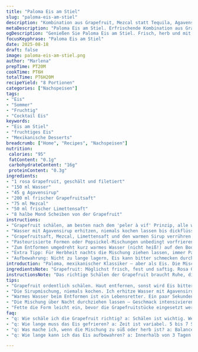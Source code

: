 ```yaml
---
title: "Paloma Eis am Stiel"
slug: "paloma-eis-am-stiel"
description: "Kombination aus Grapefruit, Mezcal statt Tequila, Agavensirup anstelle von Zucker. Frisch, herb, mit leichter Rauchnote. Zitrusfrüchte sauber filetiert, halbmondförmige Scheiben direkt ins Eisform. Flüssigkeit fein abgestimmt mit Limettensaft, Grapefruitsaft und Mezcal. Eis für etwa 5-7 Stunden gefroren, nicht nur Zeit, sondern wie es sich anfühlt entscheidet. Perfekt für Sommertage, erfrischend und leicht herb. Wichtig: Grapefruit sollte frisch und saftig sein, sonst wird es bitter. Ersatzweise kann auch Orangenpunsch probiert werden, weniger herb. Für weniger alkoholische Variante Menge halbeiert oder mit Sprudelwasser ergänzt."
metaDescription: "Paloma Eis am Stiel. Erfrischende Kombination aus Grapefruit, Mezcal und Agavensirup. Perfekt für heiße Sommertage."
ogDescription: "Genießen Sie Paloma Eis am Stiel. Frisch, herb und mit rauchigem Mezcal. Ideal für heiße Tage."
focusKeyphrase: "Paloma Eis am Stiel"
date: 2025-08-18
draft: false
image: paloma-eis-am-stiel.png
author: "Marlena"
prepTime: PT20M
cookTime: PT6H
totalTime: PT6H20M
recipeYield: "8 Portionen"
categories: ["Nachspeisen"]
tags:
- "Eis"
- "Sommer"
- "Fruchtig"
- "Cocktail Eis"
keywords:
- "Eis am Stiel"
- "fruchtiges Eis"
- "Mexikanische Desserts"
breadcrumb: ["Home", "Recipes", "Nachspeisen"]
nutrition: 
 calories: "95"
 fatContent: "0.1g"
 carbohydrateContent: "16g"
 proteinContent: "0.3g"
ingredients:
- "1 rosa Grapefruit, geschält und filetiert"
- "150 ml Wasser"
- "45 g Agavensirup"
- "200 ml frischer Grapefruitsaft"
- "75 ml Mezcal"
- "50 ml frischer Limettensaft"
- "8 halbe Mond Scheiben von der Grapefruit"
instructions:
- "Grapefruit schälen, am besten nach dem 'peler à vif' Prinzip, alle weiße Haut entfernen, sonst Bitterkeit. Acht Scheiben von ca. 1 cm dick schneiden. Ich hab gelernt: dicke Scheiben geben mehr Frucht, dünne besser gefroren. Form so belegen, dass Scheiben gut sitzen, nicht verrutschen im Eis."
- "Wasser mit Agavensirup erhitzen, niemals kochen lassen bis dickflüssig. Nur kurz erhitzen, Sirup soll sich auflösen, nicht karamellisieren. Kleine Bläschen zwischendrin zeigen richtige Temperatur an."
- "Grapefruitsaft, Mezcal, Limettensaft und den warmen Sirup verrühren. Bei mir immer schmecken – bei zu süß noch Limette, zu herb mehr Sirup. Mischung nicht zu kalt in die Form geben, sonst Grapefruitscheiben bewegen."
- "Pasteurisierte Formen oder Popsickel-Mischungen unbedingt vorfrieren, sonst zwecks Volumenfüllung. Denn sofort ins Eis, Stäbchen mittig einschieben. Nach etwa 5 bis 7 Stunden wie fest? Wenn leicht schwankt, etwas länger."
- "Zum Entformen umgedreht kurz warmes Wasser (nicht heiß!) auf den Boden der Form laufen lassen, dann lösen sich die Stäbchen ohne Brechen. Üblichstes Problem, spröde Stücke brechen oft ab."
- "Extra Tipp: Für Herbheit nachts die Mischung ziehen lassen, immer Passt gut zu Mezcal statt Tequila. Ersetzt Rauch gut. Wer keine Grapefruit mag, Orange mit etwas Grapefruitsaft zusammen mischen für Balance."
- "Aufbewahrung: Nicht zu lange lagern, Eis kann bitter schmecken durch Zitrussäuren. Innerhalb 3 Tage essen. Nachproduktion am besten sofort ansetzen, damit Frische erhalten bleibt."
introduction: "Paloma, mexikanischer Klassiker – aber als Eis. Die Mischung aus Grapefruit, Mezcal und Limette bringt megaspannende Aromen, weniger Zucker, mehr Charakter. Tip: kein fertiger Saft verwenden, der schmeckt oft flach oder künstlich. Frische Zitrusöle in der Schale, wenn man die Stücke vorbereitet, alles wichtig. Agavensirup sorgt für sanfte Süße, Zucker zu hart. Mezcal bringt Rauch, wer keine Lust auf Alkohol hat, Sprudel oder Kräutertee passt auch. Wichtig: Die Schichten greifen beim Einfrieren gut ineinander, sonst wird das Eis zu hart oder zu wässrig. Geduld beim Gefrieren, ständiges Kontrollieren lohnt sich – wenn's zu früh raus, schmeckt es mehlig, zu lang gefroren leidet die Frische. Perfekt für heiße Tage, als kleine Pause mit Pepp. Ideal sind auch schöne, halbmondförmige Stücke der Grapefruit, die machen visuell was her. Gefrorene Kräuterblättchen (Minze) geben eine überraschende Frische als Variation."
ingredientsNote: "Grapefruit: Möglichst frisch, fest und saftig. Rosa Grapefruit gibt milde Bitterkeit, weiße Grapefruit sehr herb – je nach Geschmack wählen. Wer die Haut nicht gut entfernen kann, bittert das Eis stark. Agavensirup sorgt für leichte Süße und besseren Konsistenz, Honig funktioniert auch, verändert aber den Geschmack. Für alkoholfrei kann der Mezcal durch Sprudelwasser oder alkoholfreien Wein ersetzt werden, dann aber mehr Limette für Frische dazugeben. Limette frisch auspressen, keine Fertigware verwenden, lohnt sich bei Aroma. Wasser mit Zuckerersatz erhitzen erlaubt das Auflösen der Süße und sorgt für homogene Mischung. Stückige oder zu süße Ersatzstoffe machen die Textur unruhig."
instructionsNote: "Das richtige Schälen der Grapefruit braucht Ruhe, die weiße Haut muss komplett weg, sonst wird es bitter. Den Sirup niemals zu heiß machen, sonst karamellisiert er und hebt den Charakter nicht eher trübt ihn. Beim Anrühren alles kalt mischen würde die Früchte aufsteigen lassen, deshalb mit warmem Sirup arbeiten. Die Mischung auf 1-2 mm Abstand zu den Grapefruitscheiben füllen, genug, damit sie stabil liegen, nicht wackeln. Stäbchen wirklich mittig und gerade rein, sonst brechen sie beim Frösteln. Nach ca. 5 Stunden testen, durch leichtes Drücken: nicht zu weich, sonst noch etwas warten. Eis schmeckt intensiver, wenn es über Nacht durchzieht, aber nicht zu lange lagern, Zitrus kann bitter werden. Beim Entformen warmes Wasser nur kurz anwenden, sonst schmilzt die äußere Schicht, keine zu grobe Gewalt. Wenn Messer helfen soll, immer an der Seite laufen lassen, nicht stumpf vorbrechen. Kleiner Trick: Eisform leicht einfetten vor dem Einsetzen der Frucht, dann löst es sich besser."
tips:
- "Grapefruit ordentlich schälen. Haut entfernen, sonst wird Eis bitter. Am besten nach 'peler à vif' Prinzip. Die Frucht nicht quetschen, sonst Stücken fallen auseinander. Dicke Scheiben machen mehr Eindruck als dünne – die gefrieren auch besser. Ich habe gelernt, sie gut in der Form zu positionieren."
- "Die Sirupmischung, niemals kochen. Ich erhitze Wasser mit Agavensirup. Kurz, nicht karamellisieren. Bläschen zeigen, dass Temperatur stimmt. Bei zu süß nachjustieren mit Limette. Zu herb? Mehr Sirup. Aber immer probieren – der Geschmack muss ausgewogen sein."
- "Warmes Wasser beim Entformen ist ein Lebensretter. Ein paar Sekunden über den Boden der Form, dann lassen sich die Stäbchen einfach lösen. Nicht zu viel Geduld haben, sonst schmilzt das Eis. Kontrolle ist wichtig, warmes Wasser nur kurz verwenden oder eine Kante entlang laufen."
- "Die Mischung über Nacht durchziehen lassen – Geschmack intensivieren. Aber nicht zu lange lagern, sonst wird es bitter. Limettensaft frisch pressen, dies lohnt sich absolut. Für alkoholfrei – Mezcal durch Sprudel ersetzen, dann aber mehr Limette für Frische."
- "Fette die Form leicht ein, bevor die Grapefruitstücke eingesetzt werden. So löst sich das Eis besser. Weniger Frustration beim Entformen. Energieschub? Ergänzungen wie gefrorene Minze bringen Überraschung. Optisch ansprechend – Stücken in verschiedenen Formen anbieten."
faq:
- "q: Wie schäle ich die Grapefruit richtig? a: Schälen ist wichtig. Weiße Haut muss gründlich entfernt werden. Sonst wird das Eis bitter. Wenn das nicht klappt, wird das Eis nicht schmecken."
- "q: Wie lange muss das Eis gefrieren? a: Zeit ist variabel. 5 bis 7 Stunden, Kontrolle hilft. Manchmal durch leichtes Drücken feststellen, nicht zu weich. Zu lang gefroren? Dann wird es hart und weniger frisch."
- "q: Was mache ich, wenn die Mischung zu süß oder herb ist? a: Balance ist entscheidend. Bei zu süß – mehr Limette hinzufügen. Zu herb, mehr Sirup hinein. Immer zwischendurch probieren. Geschmack ändert sich, wenn es gefriert."
- "q: Wie lange kann ich das Eis aufbewahren? a: Innerhalb von 3 Tagen verzehren. Ansonsten Gefahr bitter zu werden. Lagere es im Gefrierschrank, nicht länger als nötig. Zitrussäure ist ein Feind der Frische."

---
```

